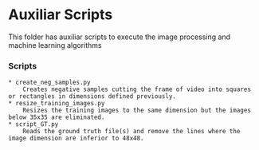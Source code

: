 # Auxiliar Scripts

This folder has auxiliar scripts to execute the image processing and machine learning algorithms

### Scripts
    * create_neg_samples.py
        Creates negative samples cutting the frame of video into squares or rectangles in dimensions defined previously. 
    * resize_training_images.py
        Resizes the training images to the same dimension but the images below 35x35 are eliminated.
    * script_GT.py
        Reads the ground truth file(s) and remove the lines where the image dimension are inferior to 48x48.